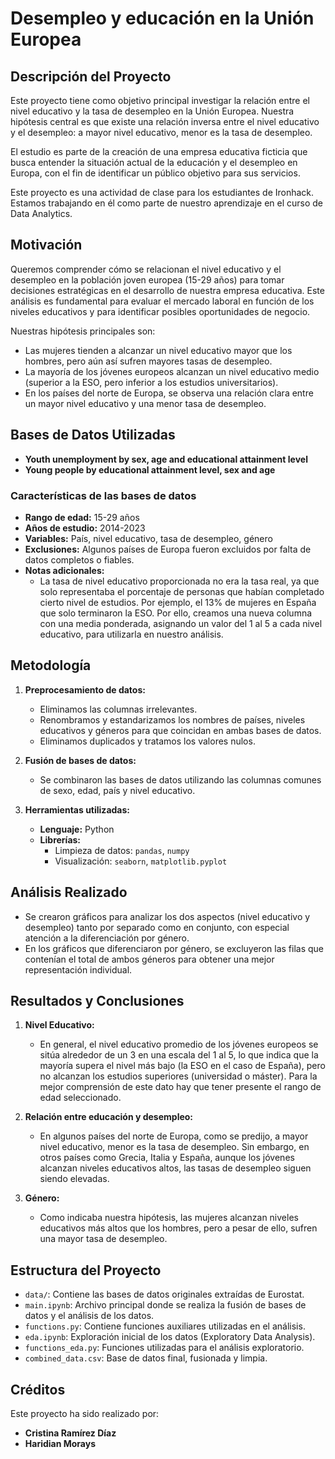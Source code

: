 # Desempleo y educación en la Unión Europea

## Descripción del Proyecto

Este proyecto tiene como objetivo principal investigar la relación entre el nivel educativo y la tasa de desempleo en la Unión Europea. Nuestra hipótesis central es que existe una relación inversa entre el nivel educativo y el desempleo: a mayor nivel educativo, menor es la tasa de desempleo.

El estudio es parte de la creación de una empresa educativa ficticia que busca entender la situación actual de la educación y el desempleo en Europa, con el fin de identificar un público objetivo para sus servicios.

Este proyecto es una actividad de clase para los estudiantes de Ironhack. Estamos trabajando en él como parte de nuestro aprendizaje en el curso de Data Analytics.

## Motivación

Queremos comprender cómo se relacionan el nivel educativo y el desempleo en la población joven europea (15-29 años) para tomar decisiones estratégicas en el desarrollo de nuestra empresa educativa. Este análisis es fundamental para evaluar el mercado laboral en función de los niveles educativos y para identificar posibles oportunidades de negocio.

Nuestras hipótesis principales son:
- Las mujeres tienden a alcanzar un nivel educativo mayor que los hombres, pero aún así sufren mayores tasas de desempleo.
- La mayoría de los jóvenes europeos alcanzan un nivel educativo medio (superior a la ESO, pero inferior a los estudios universitarios).
- En los países del norte de Europa, se observa una relación clara entre un mayor nivel educativo y una menor tasa de desempleo.

## Bases de Datos Utilizadas

- **Youth unemployment by sex, age and educational attainment level**  
- **Young people by educational attainment level, sex and age**

### Características de las bases de datos

- **Rango de edad:** 15-29 años
- **Años de estudio:** 2014-2023
- **Variables:** País, nivel educativo, tasa de desempleo, género
- **Exclusiones:** Algunos países de Europa fueron excluidos por falta de datos completos o fiables.
- **Notas adicionales:**  
  - La tasa de nivel educativo proporcionada no era la tasa real, ya que solo representaba el porcentaje de personas que habían completado cierto nivel de estudios. Por ejemplo, el 13% de mujeres en España que solo terminaron la ESO. Por ello, creamos una nueva columna con una media ponderada, asignando un valor del 1 al 5 a cada nivel educativo, para utilizarla en nuestro análisis.

## Metodología

1. **Preprocesamiento de datos:**
   - Eliminamos las columnas irrelevantes.
   - Renombramos y estandarizamos los nombres de países, niveles educativos y géneros para que coincidan en ambas bases de datos.
   - Eliminamos duplicados y tratamos los valores nulos.

2. **Fusión de bases de datos:**
   - Se combinaron las bases de datos utilizando las columnas comunes de sexo, edad, país y nivel educativo.

3. **Herramientas utilizadas:**
   - **Lenguaje:** Python
   - **Librerías:** 
     - Limpieza de datos: `pandas`, `numpy`
     - Visualización: `seaborn`, `matplotlib.pyplot`

## Análisis Realizado

- Se crearon gráficos para analizar los dos aspectos (nivel educativo y desempleo) tanto por separado como en conjunto, con especial atención a la diferenciación por género.
- En los gráficos que diferenciaron por género, se excluyeron las filas que contenían el total de ambos géneros para obtener una mejor representación individual.

## Resultados y Conclusiones

1. **Nivel Educativo:**  
   - En general, el nivel educativo promedio de los jóvenes europeos se sitúa alrededor de un 3 en una escala del 1 al 5, lo que indica que la mayoría supera el nivel más bajo (la ESO en el caso de España), pero no alcanzan los estudios superiores (universidad o máster). Para la mejor comprensión de este dato hay que tener presente el rango de edad seleccionado.

2. **Relación entre educación y desempleo:**  
   - En algunos países del norte de Europa, como se predijo, a mayor nivel educativo, menor es la tasa de desempleo. Sin embargo, en otros países como Grecia, Italia y España, aunque los jóvenes alcanzan niveles educativos altos, las tasas de desempleo siguen siendo elevadas.

3. **Género:**  
   - Como indicaba nuestra hipótesis, las mujeres alcanzan niveles educativos más altos que los hombres, pero a pesar de ello, sufren una mayor tasa de desempleo.

## Estructura del Proyecto

- `data/`: Contiene las bases de datos originales extraídas de Eurostat.
- `main.ipynb`: Archivo principal donde se realiza la fusión de bases de datos y el análisis de los datos.
- `functions.py`: Contiene funciones auxiliares utilizadas en el análisis.
- `eda.ipynb`: Exploración inicial de los datos (Exploratory Data Analysis).
- `functions_eda.py`: Funciones utilizadas para el análisis exploratorio.
- `combined_data.csv`: Base de datos final, fusionada y limpia. 

## Créditos
Este proyecto ha sido realizado por:
- **Cristina Ramírez Díaz**
- **Haridian Morays**

